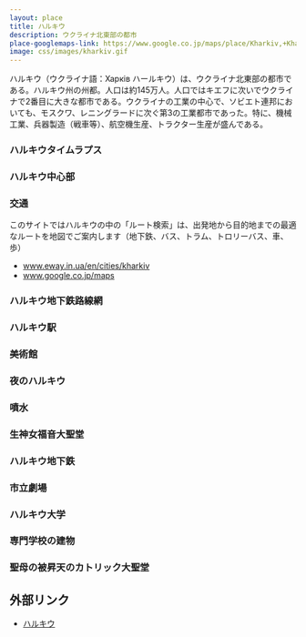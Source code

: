 ```yaml
---
layout: place
title: ハルキウ
description: ウクライナ北東部の都市
place-googlemaps-link: https://www.google.co.jp/maps/place/Kharkiv,+Kharkiv+Oblast,+Ukraine/
image: css/images/kharkiv.gif
---
```

ハルキウ（ウクライナ語：Харків ハールキウ）は、ウクライナ北東部の都市である。ハルキウ州の州都。人口は約145万人。人口ではキエフに次いでウクライナで2番目に大きな都市である。ウクライナの工業の中心で、ソビエト連邦においても、モスクワ、レニングラードに次ぐ第3の工業都市であった。特に、機械工業、兵器製造（戦車等）、航空機生産、トラクター生産が盛んである。

### ハルキウタイムラプス
<div class="lazyload">
<!--
<div class="video-container"><iframe src="https://www.youtube.com/embed/2YCVdB-jFQE?html5=1" frameborder="0"></iframe></div>
-->
</div>

### ハルキウ中心部
<div class="lazyload">
<!--
<a title="By Dmitry Sleduk / Дм. Следюк, согласно permissions. (Own work) [CC BY-SA 3.0 (https://creativecommons.org/licenses/by-sa/3.0)], via Wikimedia Commons" href="https://commons.wikimedia.org/wiki/File%3ALopanStrelkaKharkov.jpg"><img width="4096" alt="LopanStrelkaKharkov" src="https://upload.wikimedia.org/wikipedia/commons/thumb/1/1a/LopanStrelkaKharkov.jpg/4096px-LopanStrelkaKharkov.jpg"/></a>
-->
</div>

### 交通

このサイトではハルキウの中の「ルート検索」は、出発地から目的地までの最適なルートを地図でご案内します（地下鉄、バス、トラム、トロリーバス、車、歩）

* <a href="https://www.eway.in.ua/en/cities/kharkiv">www.eway.in.ua/en/cities/kharkiv</a>
* <a href="https://www.google.co.jp/maps/place/Kharkiv,+Kharkiv+Oblast,+Ukraine/">www.google.co.jp/maps</a>

### ハルキウ地下鉄路線網
<div class="lazyload">
<!--
<p><a href="https://commons.wikimedia.org/wiki/File:Metro_Kharkov_Map_Russian_Ukrainian.PNG#/media/File:Metro_Kharkov_Map_Russian_Ukrainian.PNG"><img src="https://upload.wikimedia.org/wikipedia/commons/0/0e/Metro_Kharkov_Map_Russian_Ukrainian.PNG" alt="Metro Kharkov Map Russian Ukrainian.PNG"></a></p>
-->
</div>

### ハルキウ駅
<div class="lazyload">
<!--
<a title="By Infosektor (Own work) [CC BY-SA 3.0 (https://creativecommons.org/licenses/by-sa/3.0)], via Wikimedia Commons" href="https://commons.wikimedia.org/wiki/File%3A%D0%9F%D1%80%D0%B8%D0%B2%D0%BE%D0%BA%D0%B7%D0%B0%D0%BB%D1%8C%D0%BD%D0%B0%D1%8F_%D0%BF%D0%BB%D0%BE%D1%89%D0%B0%D0%B4%D1%8C.jpg"><img width="4096" alt="Привокзальная площадь" src="https://upload.wikimedia.org/wikipedia/commons/thumb/3/30/%D0%9F%D1%80%D0%B8%D0%B2%D0%BE%D0%BA%D0%B7%D0%B0%D0%BB%D1%8C%D0%BD%D0%B0%D1%8F_%D0%BF%D0%BB%D0%BE%D1%89%D0%B0%D0%B4%D1%8C.jpg/4096px-%D0%9F%D1%80%D0%B8%D0%B2%D0%BE%D0%BA%D0%B7%D0%B0%D0%BB%D1%8C%D0%BD%D0%B0%D1%8F_%D0%BF%D0%BB%D0%BE%D1%89%D0%B0%D0%B4%D1%8C.jpg"/></a>
-->
</div>

### 美術館
<div class="lazyload">
<!--
<a title="By Ace^eVg (Own work) [CC BY-SA 3.0 (https://creativecommons.org/licenses/by-sa/3.0)], via Wikimedia Commons" href="https://commons.wikimedia.org/wiki/File%3AKharkov_art_museum.jpg"><img width="2048" alt="Kharkov art museum" src="https://upload.wikimedia.org/wikipedia/commons/thumb/3/3c/Kharkov_art_museum.jpg/2048px-Kharkov_art_museum.jpg"/></a>
-->
</div>

### 夜のハルキウ
<div class="lazyload">
<!--
<a title="By Борис Мавлютов (Own work) [CC BY-SA 3.0 (https://creativecommons.org/licenses/by-sa/3.0)], via Wikimedia Commons" href="https://commons.wikimedia.org/wiki/File%3A%D0%92%D0%B5%D1%87%D0%B5%D1%80%D0%BD%D1%8F%D1%8F_%D0%BF%D0%BB._%D0%9A%D0%BE%D0%BD%D1%81%D1%82%D0%B8%D1%82%D1%83%D1%86%D0%B8%D0%B8.JPG"><img width="2048" alt="Вечерняя пл. Конституции" src="https://upload.wikimedia.org/wikipedia/commons/thumb/1/1e/%D0%92%D0%B5%D1%87%D0%B5%D1%80%D0%BD%D1%8F%D1%8F_%D0%BF%D0%BB._%D0%9A%D0%BE%D0%BD%D1%81%D1%82%D0%B8%D1%82%D1%83%D1%86%D0%B8%D0%B8.JPG/2048px-%D0%92%D0%B5%D1%87%D0%B5%D1%80%D0%BD%D1%8F%D1%8F_%D0%BF%D0%BB._%D0%9A%D0%BE%D0%BD%D1%81%D1%82%D0%B8%D1%82%D1%83%D1%86%D0%B8%D0%B8.JPG"/></a>
-->
</div>

### 噴水
<div class="lazyload">
<!--
<a title="By Da belkin (Own work) [CC BY-SA 3.0 (https://creativecommons.org/licenses/by-sa/3.0) or GFDL (https://www.gnu.org/copyleft/fdl.html)], via Wikimedia Commons" href="https://commons.wikimedia.org/wiki/File%3AIMG_2428_zerk.jpg"><img width="512" alt="IMG 2428 zerk" src="https://upload.wikimedia.org/wikipedia/commons/thumb/1/1b/IMG_2428_zerk.jpg/512px-IMG_2428_zerk.jpg"/></a>
-->
</div>

### 生神女福音大聖堂
<div class="lazyload">
<!--
<a title="By Ian Grove-Stephensen (Blagoveschensky Cathedral, Kharkov, Ukraine) [CC BY 2.0 (https://creativecommons.org/licenses/by/2.0)], via Wikimedia Commons" href="https://commons.wikimedia.org/wiki/File%3AKharkov002.jpg"><img width="1024" alt="Kharkov002" src="https://upload.wikimedia.org/wikipedia/commons/thumb/0/00/Kharkov002.jpg/1024px-Kharkov002.jpg"/></a>
-->
</div>

### ハルキウ地下鉄
<div class="lazyload">
<!--
<a title="By Petar Milošević (Own work) [CC BY-SA 3.0 (https://creativecommons.org/licenses/by-sa/3.0)], via Wikimedia Commons" href="https://commons.wikimedia.org/wiki/File%3A%D0%A5%D0%B0%D1%80%D1%8C%D0%BA%D0%BE%D0%B2_%D0%BC%D0%B5%D1%82%D1%80%D0%BE_-_%D0%9F%D1%83%D1%88%D0%BA%D0%B8%D0%BD%D1%81%D0%BA%D0%B0%D1%8F.jpg"><img width="2048" alt="Харьков метро - Пушкинская" src="https://upload.wikimedia.org/wikipedia/commons/thumb/1/12/%D0%A5%D0%B0%D1%80%D1%8C%D0%BA%D0%BE%D0%B2_%D0%BC%D0%B5%D1%82%D1%80%D0%BE_-_%D0%9F%D1%83%D1%88%D0%BA%D0%B8%D0%BD%D1%81%D0%BA%D0%B0%D1%8F.jpg/2048px-%D0%A5%D0%B0%D1%80%D1%8C%D0%BA%D0%BE%D0%B2_%D0%BC%D0%B5%D1%82%D1%80%D0%BE_-_%D0%9F%D1%83%D1%88%D0%BA%D0%B8%D0%BD%D1%81%D0%BA%D0%B0%D1%8F.jpg"/></a>
-->
</div>

### 市立劇場
<div class="lazyload">
<!--
<a title="By Корниенко Виктор (Own work (собственное фото)) [CC BY-SA 3.0 (https://creativecommons.org/licenses/by-sa/3.0)], via Wikimedia Commons" href="https://commons.wikimedia.org/wiki/File%3A%D0%A5%D0%B0%D1%80%D1%8C%D0%BA%D0%BE%D0%B2%D1%81%D0%BA%D0%B8%D0%B9_%D0%B3%D0%BE%D1%81%D1%83%D0%B4%D0%B0%D1%80%D1%81%D1%82%D0%B2%D0%B5%D0%BD%D0%BD%D1%8B%D0%B9_%D0%B0%D0%BA%D0%B0%D0%B4%D0%B5%D0%BC%D0%B8%D1%87%D0%B5%D1%81%D0%BA%D0%B8%D0%B9_%D1%83%D0%BA%D1%80%D0%B0%D0%B8%D0%BD%D1%81%D0%BA%D0%B8%D0%B9_%D0%B4%D1%80%D0%B0%D0%BC%D0%B0%D1%82%D0%B8%D1%87%D0%B5%D1%81%D0%BA%D0%B8%D0%B9_%D1%82%D0%B5%D0%B0%D1%82%D1%80_%D0%B8%D0%BC%D0%B5%D0%BD%D0%B8_%D0%A2._%D0%93._%D0%A8%D0%B5%D0%B2%D1%87%D0%B5%D0%BD%D0%BA%D0%BE.jpg"><img width="2048" alt="Харьковский государственный академический украинский драматический театр имени Т. Г. Шевченко" src="https://upload.wikimedia.org/wikipedia/commons/thumb/7/72/%D0%A5%D0%B0%D1%80%D1%8C%D0%BA%D0%BE%D0%B2%D1%81%D0%BA%D0%B8%D0%B9_%D0%B3%D0%BE%D1%81%D1%83%D0%B4%D0%B0%D1%80%D1%81%D1%82%D0%B2%D0%B5%D0%BD%D0%BD%D1%8B%D0%B9_%D0%B0%D0%BA%D0%B0%D0%B4%D0%B5%D0%BC%D0%B8%D1%87%D0%B5%D1%81%D0%BA%D0%B8%D0%B9_%D1%83%D0%BA%D1%80%D0%B0%D0%B8%D0%BD%D1%81%D0%BA%D0%B8%D0%B9_%D0%B4%D1%80%D0%B0%D0%BC%D0%B0%D1%82%D0%B8%D1%87%D0%B5%D1%81%D0%BA%D0%B8%D0%B9_%D1%82%D0%B5%D0%B0%D1%82%D1%80_%D0%B8%D0%BC%D0%B5%D0%BD%D0%B8_%D0%A2._%D0%93._%D0%A8%D0%B5%D0%B2%D1%87%D0%B5%D0%BD%D0%BA%D0%BE.jpg/2048px-thumbnail.jpg"/></a>
-->
</div>

### ハルキウ大学
<div class="lazyload">
<!--
<a title="By Борис Мавлютов (Own work) [CC BY-SA 3.0 (https://creativecommons.org/licenses/by-sa/3.0)], via Wikimedia Commons" href="https://commons.wikimedia.org/wiki/File%3A%D0%A5%D0%B0%D1%80%D1%8C%D0%BA%D0%BE%D0%B2%D1%81%D0%BA%D0%B8%D0%B9_%D1%83%D0%BD%D0%B8%D0%B2%D0%B5%D1%80%D1%81%D0%B8%D1%82%D0%B5%D1%82.JPG"><img width="2048" alt="Харьковский университет" src="https://upload.wikimedia.org/wikipedia/commons/thumb/1/14/%D0%A5%D0%B0%D1%80%D1%8C%D0%BA%D0%BE%D0%B2%D1%81%D0%BA%D0%B8%D0%B9_%D1%83%D0%BD%D0%B8%D0%B2%D0%B5%D1%80%D1%81%D0%B8%D1%82%D0%B5%D1%82.JPG/2048px-%D0%A5%D0%B0%D1%80%D1%8C%D0%BA%D0%BE%D0%B2%D1%81%D0%BA%D0%B8%D0%B9_%D1%83%D0%BD%D0%B8%D0%B2%D0%B5%D1%80%D1%81%D0%B8%D1%82%D0%B5%D1%82.JPG"/></a>
-->
</div>

### 専門学校の建物
<div class="lazyload">
<!--
<p><a href="https://ru.wikipedia.org/wiki/%D0%A4%D0%B0%D0%B9%D0%BB:%D0%96%D0%B5%D0%BB%D0%B5%D0%B7%D0%BD%D0%BE%D0%B4%D0%BE%D1%80%D0%BE%D0%B6%D0%BD%D1%8B%D0%B9_%D1%82%D0%B5%D1%85%D0%BD%D0%B8%D0%BA%D1%83%D0%BC.jpg#/media/File:%D0%96%D0%B5%D0%BB%D0%B5%D0%B7%D0%BD%D0%BE%D0%B4%D0%BE%D1%80%D0%BE%D0%B6%D0%BD%D1%8B%D0%B9_%D1%82%D0%B5%D1%85%D0%BD%D0%B8%D0%BA%D1%83%D0%BC.jpg"><img src="https://upload.wikimedia.org/wikipedia/ru/thumb/b/b2/%D0%96%D0%B5%D0%BB%D0%B5%D0%B7%D0%BD%D0%BE%D0%B4%D0%BE%D1%80%D0%BE%D0%B6%D0%BD%D1%8B%D0%B9_%D1%82%D0%B5%D1%85%D0%BD%D0%B8%D0%BA%D1%83%D0%BC.jpg/1200px-%D0%96%D0%B5%D0%BB%D0%B5%D0%B7%D0%BD%D0%BE%D0%B4%D0%BE%D1%80%D0%BE%D0%B6%D0%BD%D1%8B%D0%B9_%D1%82%D0%B5%D1%85%D0%BD%D0%B8%D0%BA%D1%83%D0%BC.jpg" alt="Железнодорожный техникум.jpg"></a></p>
-->
</div>

### 聖母の被昇天のカトリック大聖堂
<div class="lazyload">
<!--
<p><a href="https://ru.wikipedia.org/wiki/%D0%A4%D0%B0%D0%B9%D0%BB:%D0%A1%D0%BE%D0%B1%D0%BE%D1%80_%D0%A3%D1%81%D0%BF%D0%B5%D0%BD%D0%B8%D1%8F_%D0%9F%D1%80%D0%B5%D1%81%D0%B2%D1%8F%D1%82%D0%BE%D0%B9_%D0%91%D0%BE%D0%B3%D0%BE%D1%80%D0%BE%D0%B4%D0%B8%D1%86%D1%8B.jpg#/media/File:%D0%A1%D0%BE%D0%B1%D0%BE%D1%80_%D0%A3%D1%81%D0%BF%D0%B5%D0%BD%D0%B8%D1%8F_%D0%9F%D1%80%D0%B5%D1%81%D0%B2%D1%8F%D1%82%D0%BE%D0%B9_%D0%91%D0%BE%D0%B3%D0%BE%D1%80%D0%BE%D0%B4%D0%B8%D1%86%D1%8B.jpg"><img src="https://upload.wikimedia.org/wikipedia/ru/5/56/%D0%A1%D0%BE%D0%B1%D0%BE%D1%80_%D0%A3%D1%81%D0%BF%D0%B5%D0%BD%D0%B8%D1%8F_%D0%9F%D1%80%D0%B5%D1%81%D0%B2%D1%8F%D1%82%D0%BE%D0%B9_%D0%91%D0%BE%D0%B3%D0%BE%D1%80%D0%BE%D0%B4%D0%B8%D1%86%D1%8B.jpg" alt="Собор Успения Пресвятой Богородицы.jpg"></a></p>
-->
</div>

## 外部リンク
* <a href="https://ja.wikipedia.org/wiki/%E3%83%8F%E3%83%AB%E3%82%AD%E3%82%A6">ハルキウ</a>
